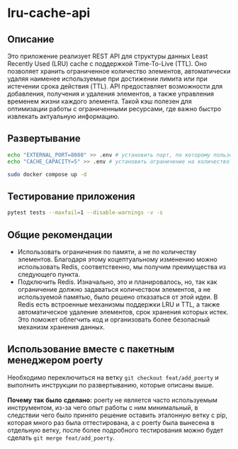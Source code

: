 # lru-cache-api

## Описание

Это приложение реализует REST API для структуры данных Least Recently Used (LRU) cache с поддержкой Time-To-Live (TTL). Оно позволяет хранить ограниченное количество элементов, автоматически удаляя наименее используемые при достижении лимита или при истечении срока действия (TTL). API предоставляет возможности для добавления, получения и удаления элементов, а также управления временем жизни каждого элемента. Такой кэш полезен для оптимизации работы с ограниченными ресурсами, где важно быстро извлекать актуальную информацию.

## Развертывание

```bash
echo "EXTERNAL_PORT=8080" >> .env # установить порт, по которому пользователь будет обращаться к api
echo "CACHE_CAPACITY=5" >> .env # установить ограничение на количество элементов

sudo docker compose up -d
```

## Тестирование приложения

```bash
pytest tests --maxfail=1 --disable-warnings -v -s
```

## Общие рекомендации
- Использовать ограничения по памяти, а не по количеству элементов. Благодаря этому коцептуальному изменению можно использовать Redis, соответственно, мы получим преимущества из следующего пункта.
- Подключить Redis. Изначально, это и планировалось, но, так как ограничение должно задаваться количеством элементов, а не используемой памятью, было решено отказаться от этой идеи. В Redis есть встроенные механизмы поддержки LRU и TTL, а также автоматическое удаление элементов, срок хранения которых истек. Это поможет облегчить код и организовать более безопасный механизм хранения данных. 

## Использование вместе с пакетным менеджером poerty
Необходимо переключиться на ветку ```git checkout feat/add_poerty``` и выполнить инструкции по развертыванию, которые описаны выше.<br><br>
**Почему** **так** **было** **сделано:** poerty не является часто используемым инструментом, из-за чего опыт работы с ним минимальный, в следствии чего было принято решение оставить эталонную ветку с pip, которая много раз была оттестирована, а с poerty была вынесена в отдельную ветку, после более подробного тестирования можно будет сделать ```git merge feat/add_poerty```.